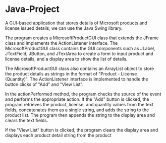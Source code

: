 # Java-Project
A GUI-based application that stores details of Microsoft products and license issued details, we can use the Java Swing library.

The program creates a MicrosoftProductGUI class that extends the JFrame class and implements the ActionListener interface. The MicrosoftProductGUI class contains the GUI components such as JLabel, JTextField, JButton, and JTextArea to create a form to input product and license details, and a display area to show the list of details.

The MicrosoftProductGUI class also contains an ArrayList<String> object to store the product details as strings in the format of "Product - License (Quantity)". The ActionListener interface is implemented to handle the button clicks of "Add" and "View List".

In the actionPerformed method, the program checks the source of the event and performs the appropriate action. If the "Add" button is clicked, the program retrieves the product, license, and quantity values from the text fields, concatenates them as a single string, and adds the string to the product list. The program then appends the string to the display area and clears the text fields.

If the "View List" button is clicked, the program clears the display area and displays each product detail string from the product
